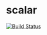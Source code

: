 scalar
======
[![Build Status](https://magnum.travis-ci.com/ernestrc/scalar.svg?token=zoyzo2xow3zqGxgwnLYQ&branch=master)](https://magnum.travis-ci.com/ernestrc/scalar)
